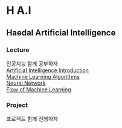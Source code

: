 # H A.I
## Haedal Artificial Intelligence

### Lecture
인공지능 함께 공부하자  
[ArtificiaI Intelligence Introduction](Lecture/AI_intro.md)  
[Machine Learning Algorithms](Lecture/ML.md)   
[Neural Network](Lecture/Neural_Network.md)   
[Flow of Machine Learning](Lecture/Flow%20of%20Machine%20Learning.md)  


### Project
프로젝트 함께 진행하자


